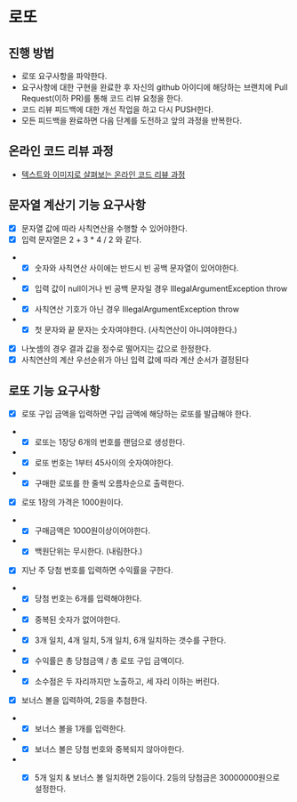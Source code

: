 # 로또
## 진행 방법
* 로또 요구사항을 파악한다.
* 요구사항에 대한 구현을 완료한 후 자신의 github 아이디에 해당하는 브랜치에 Pull Request(이하 PR)를 통해 코드 리뷰 요청을 한다.
* 코드 리뷰 피드백에 대한 개선 작업을 하고 다시 PUSH한다.
* 모든 피드백을 완료하면 다음 단계를 도전하고 앞의 과정을 반복한다.

## 온라인 코드 리뷰 과정
* [텍스트와 이미지로 살펴보는 온라인 코드 리뷰 과정](https://github.com/next-step/nextstep-docs/tree/master/codereview)

## 문자열 계산기 기능 요구사항
- [x] 문자열 값에 따라 사칙연산을 수행할 수 있어야한다.
- [x] 입력 문자열은 2 + 3 * 4 / 2 와 같다.
* - [x] 숫자와 사칙연산 사이에는 반드시 빈 공백 문자열이 있어야한다.
* - [x] 입력 값이 null이거나 빈 공백 문자일 경우 IllegalArgumentException throw
* - [x] 사칙연산 기호가 아닌 경우 IllegalArgumentException throw
* - [x] 첫 문자와 끝 문자는 숫자여야한다. (사칙연산이 아니여야한다.)
- [x] 나눗셈의 경우 결과 값을 정수로 떨어지는 값으로 한정한다.
- [x] 사칙연산의 계산 우선순위가 아닌 입력 값에 따라 계산 순서가 결정된다

## 로또 기능 요구사항
- [x] 로또 구입 금액을 입력하면 구입 금액에 해당하는 로또를 발급해야 한다.
- -[x] 로또는 1장당 6개의 번호를 랜덤으로 생성한다.
- -[x] 로또 번호는 1부터 45사이의 숫자여야한다.
- - [x] 구매한 로또를 한 줄씩 오름차순으로 출력한다.
- [x] 로또 1장의 가격은 1000원이다.
- - [x] 구매금액은 1000원이상이어야한다.
- - [x] 백원단위는 무시한다. (내림한다.)
- [x] 지난 주 당첨 번호를 입력하면 수익률을 구한다.
- -[x] 당첨 번호는 6개를 입력해야한다. 
- -[x] 중복된 숫자가 없어야한다.
- - [x] 3개 일치, 4개 일치, 5개 일치, 6개 일치하는 갯수를 구한다.
- - [x] 수익률은 총 당첨금액 / 총 로또 구입 금액이다.
- -[x] 소수점은 두 자리까지만 노출하고, 세 자리 이하는 버린다.
- [x] 보너스 볼을 입력하여, 2등을 추첨한다.
- -[x] 보너스 볼을 1개를 입력한다.
- -[x] 보너스 볼은 당첨 번호와 중복되지 않아야한다.
- -[x] 5개 일치 & 보너스 볼 일치하면 2등이다. 2등의 당첨금은 30000000원으로 설정한다.


